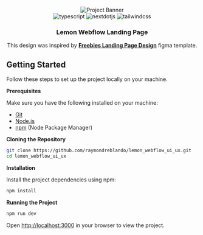 <div align="center">
  <br />
    <img src="https://github.com/raymondreblando/lemon_webflow_ui_ux/public/repo-banner.jpg" alt="Project Banner">
  <br />

  <div>
    <img src="https://img.shields.io/badge/-Typescript-black?style=for-the-badge&logoColor=white&logo=typescript&color=3178C6" alt="typescript" />
    <img src="https://img.shields.io/badge/-Next_JS-black?style=for-the-badge&logoColor=white&logo=nextdotjs&color=000000" alt="nextdotjs" />
    <img src="https://img.shields.io/badge/-Tailwind_CSS-black?style=for-the-badge&logoColor=white&logo=tailwindcss&color=06B6D4" alt="tailwindcss" />
  </div>

  <h3 align="center">Lemon Webflow Landing Page</h3>

   <div align="center">
     This design was inspired by <a href="https://figmaui4free.com/freebies-landing-page-design-concept-2/" target="_blank"><b>Freebies Landing Page Design</b></a> figma template.
    </div>
</div>

## Getting Started

Follow these steps to set up the project locally on your machine.

**Prerequisites**

Make sure you have the following installed on your machine:

- [Git](https://git-scm.com/)
- [Node.js](https://nodejs.org/en)
- [npm](https://www.npmjs.com/) (Node Package Manager)

**Cloning the Repository**

```bash
git clone https://github.com/raymondreblando/lemon_webflow_ui_ux.git
cd lemon_webflow_ui_ux
```

**Installation**

Install the project dependencies using npm:

```bash
npm install
```

**Running the Project**

```bash
npm run dev
```

Open [http://localhost:3000](http://localhost:3000) in your browser to view the project.